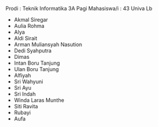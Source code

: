 Prodi : Teknik Informatika 3A Pagi 
Mahasiswa/i : 43
Univa Lb 
- Akmal Siregar
- Aulia Rohma
- Alya
- Aldi Sirait
- Arman Muliansyah Nasution
- Dedi Syahputra
- Dimas
- Intan Boru Tanjung
- Ulan Boru Tanjung
- Alfiyah
- Sri Wahyuni
- Sri Ayu
- Sri Indah
- Winda Laras Munthe
- Siti Ravita
- Rubayi
- Aufa 
